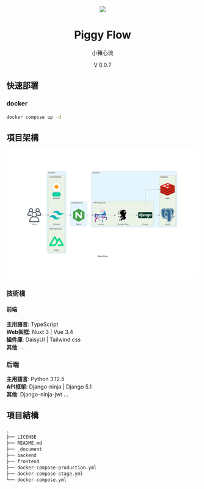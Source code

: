 <p align="center">
    <img width="192px" src="./docs/Logo/CY_Logo_Q2.png" >
</p>
<h1 align="center"><b>Piggy Flow</b></h1>

<p align="center">小豬心流</p>
<p align="center">V 0.0.7</p>

<main style="text-align: center;">

</main>

## 快速部署

### docker

```bash
docker compose up -d
```

## 項目架構

![](https://raw.githubusercontent.com/AnsonCar/PiggyFlow/v0.0.7/_document/vitepress/src/public/MainWorkFlow.png)

### 技術棧
#### 前端
**主用語言**: TypeScript  
**Web架框**: Nuxt 3 | Vue 3.4  
**組件庫**: DaisyUI | Tailwind css  
**其他**: ...  

### 后端
**主用語言**: Python 3.12.5  
**API框架**: Django-ninja | Django 5.1  
**其他**: Django-ninja-jwt ...  

## 項目結構
```
.
├── LICENSE
├── README.md
├── _document
├── backend
├── frontend
├── docker-compose-production.yml
├── docker-compose-stage.yml
└── docker-compose.yml
```
